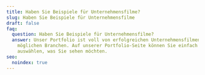 ```yaml
---
title: Haben Sie Beispiele für Unternehmensfilme?
slug: Haben Sie Beispiele für Unternehmensfilme
draft: false
faq:
  question: Haben Sie Beispiele für Unternehmensfilme?
  answer: Unser Portfolio ist voll von erfolgreichen Unternehmensfilmen für alle
    möglichen Branchen. Auf unserer Portfolio-Seite können Sie einfach
    auswählen, was Sie sehen möchten.
seo:
  noindex: true
---
```

